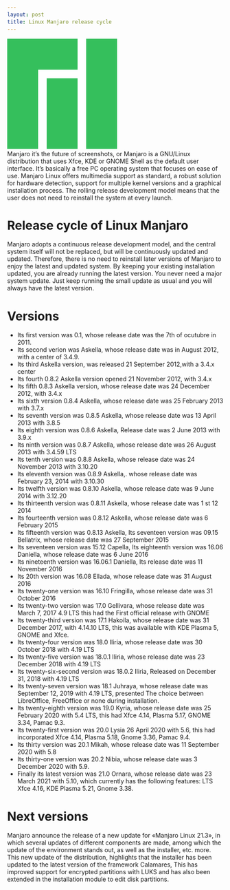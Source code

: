 ```yaml
---
layout: post
title: Linux Manjaro release cycle
---
```

<div class="row">
    <div class="col-sm-2">
        <img src="/images/linux-manjaro.png" alt="Linux Manjaro logo"/>
    </div>
    <div class="col-sm-10">
       Manjaro it’s the future of screenshots, or Manjaro is a GNU/Linux distribution that uses Xfce, KDE or GNOME Shell as the default user interface. It’s basically a free PC operating system that focuses on ease of use. Manjaro Linux offers multimedia support as standard, a robust solution for hardware detection, support for multiple kernel versions and a graphical installation process. The rolling release development model means that the user does not need to reinstall the system at every launch.
    </div>
</div>

# Release cycle of Linux Manjaro 
Manjaro adopts a continuous release development model, and the central system itself will not be replaced, but will be continuously updated and updated. Therefore, there is no need to reinstall later versions of Manjaro to enjoy the latest and updated system. By keeping your existing installation updated, you are already running the latest version. You never need a major system update. Just keep running the small update as usual and you will always have the latest version.

# Versions
* Its first version was 0.1, whose release date was the 7th of ocutubre in 2011.
* Its second verion was Askella, whose release date was in August 2012, with a center of 3.4.9.
* Its third Askella version, was released 21 September 2012,with a 3.4.x center
* Its fourth 0.8.2 Askella version opened 21 November 2012, with 3.4.x
* Its fifth 0.8.3 Askella version, whose release date was 24 December 2012, with 3.4.x
* Its sixth version 0.8.4 Askella, whose release date was 25 February 2013 with 3.7.x
* Its seventh version was 0.8.5 Askella, whose release date was 13 April 2013 with 3.8.5
* Its eighth version was 0.8.6 Askella, Release date was 2 June 2013 with 3.9.x
* Its ninth version was 0.8.7 Askella, whose release date was 26 August 2013 with 3.4.59 LTS
* Its tenth version was 0.8.8 Askella, whose release date was 24 November 2013 with 3.10.20
* Its eleventh version was 0.8.9 Askella,. whose release date was February 23, 2014 with 3.10.30
* Its twelfth version was 0.8.10 Askella, whose release date was 9 June 2014 with 3.12.20
* Its thirteenth version was 0.8.11 Askella, whose release date was 1 st 12 2014
* Its fourteenth version was 0.8.12 Askella, whose release date was 6 February 2015
* Its fifteenth version was 0.8.13 Askella, Its seventeen version was 09.15 Bellatrix, whose release date was 27 September 2015
* Its seventeen version was 15.12 Capella, Its eighteenth version was 16.06 Daniella, whose release date was 6 June 2016
* Its nineteenth version was 16.06.1 Daniella, Its release date was 11 November 2016
* Its 20th version was 16.08 Ellada, whose release date was 31 August 2016
* Its twenty-one version was 16.10 Fringilla, whose release date was 31 October 2016
* Its twenty-two version was 17.0 Gellivara, whose release date was March 7, 2017 4.9 LTS this had the First official release with GNOME
* Its twenty-third version was 17.1 Hakoila, whose release date was 31 December 2017, with 4.14.10 LTS, this was available with KDE Plasma 5, GNOME and Xfce.
* Its twenty-four version was 18.0 Iliria, whose release date was 30 October 2018 with 4.19 LTS
* Its twenty-five version was 18.0.1 Iliria, whose release date was 23 December 2018 with 4.19 LTS
* Its twenty-six-second version was 18.0.2 Iliria, Released on December 31, 2018 with 4.19 LTS
* Its twenty-seven version was 18.1 Juhraya, whose release date was September 12, 2019 with 4.19 LTS, presented The choice between LibreOffice, FreeOffice or none during installation.
* Its twenty-eighth version was 19.0 Kyria, whose release date was 25 February 2020 with 5.4 LTS, this had Xfce 4.14, Plasma 5.17, GNOME 3.34, Pamac 9.3.
* Its twenty-first version was 20.0 Lysia 26 April 2020 with 5.6, this had incorporated Xfce 4.14, Plasma 5.18, Gnome 3.36, Pamac 9.4.
* Its thirty version was 20.1 Mikah, whose release date was 11 September 2020 with 5.8
* Its thirty-one version was 20.2 Nibia, whose release date was 3 December 2020 with 5.9.
* Finally its latest version was 21.0 Ornara, whose release date was 23 March 2021 with 5.10, which currently has the following features: LTS Xfce 4.16, KDE Plasma 5.21, Gnome 3.38.

# Next versions
Manjaro announce the release of a new update for «Manjaro Linux 21.3», in which several updates of different components are made, among which the update of the environment stands out, as well as the installer, etc. more. This new update of the distribution, highlights that the installer has been updated to the latest version of the framework Calamares, This has improved support for encrypted partitions with LUKS and has also been extended in the installation module to edit disk partitions.
